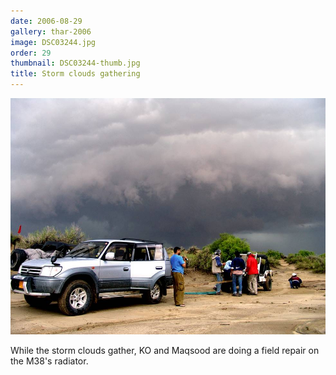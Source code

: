 ```yaml
---
date: 2006-08-29
gallery: thar-2006
image: DSC03244.jpg
order: 29
thumbnail: DSC03244-thumb.jpg
title: Storm clouds gathering
---
```


![Storm clouds gathering](./DSC03244.jpg)

While the storm clouds gather, KO and Maqsood are doing a field repair on the M38's radiator.
